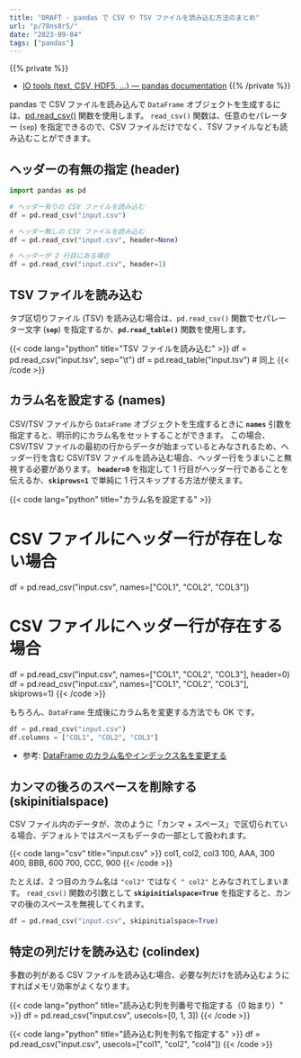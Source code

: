 ```yaml
---
title: "DRAFT - pandas で CSV や TSV ファイルを読み込む方法のまとめ"
url: "p/78ns8r5/"
date: "2023-09-04"
tags: ["pandas"]
---
```


{{% private %}}
- [IO tools (text, CSV, HDF5, …) — pandas documentation](https://pandas.pydata.org/docs/user_guide/io.html)
{{% /private %}}

pandas で CSV ファイルを読み込んで `DataFrame` オブジェクトを生成するには、[pd.read_csv()](https://pandas.pydata.org/docs/reference/api/pandas.read_csv.html) 関数を使用します。
`read_csv()` 関数は、任意のセパレーター (`sep`) を指定できるので、CSV ファイルだけでなく、TSV ファイルなども読み込むことができます。


ヘッダーの有無の指定 (header)
----

```python
import pandas as pd

# ヘッダー有りの CSV ファイルを読み込む
df = pd.read_csv("input.csv")

# ヘッダー無しの CSV ファイルを読み込む
df = pd.read_csv("input.csv", header=None)

# ヘッダーが 2 行目にある場合
df = pd.read_csv("input.csv", header=1)
```


TSV ファイルを読み込む
----

タブ区切りファイル (TSV) を読み込む場合は、`pd.read_csv()` 関数でセパレーター文字 (__`sep`__) を指定するか、__`pd.read_table()`__ 関数を使用します。

{{< code lang="python" title="TSV ファイルを読み込む" >}}
df = pd.read_csv("input.tsv", sep="\t")
df = pd.read_table("input.tsv")  # 同上
{{< /code >}}


カラム名を設定する (names)
----

CSV/TSV ファイルから `DataFrame` オブジェクトを生成するときに __`names`__ 引数を指定すると、明示的にカラム名をセットすることができます。
この場合、CSV/TSV ファイルの最初の行からデータが始まっているとみなされるため、ヘッダー行を含む CSV/TSV ファイルを読み込む場合、ヘッダー行をうまいこと無視する必要があります。
__`header=0`__ を指定して 1 行目がヘッダー行であることを伝えるか、__`skiprows=1`__ で単純に 1 行スキップする方法が使えます。

{{< code lang="python" title="カラム名を設定する" >}}
# CSV ファイルにヘッダー行が存在しない場合
df = pd.read_csv("input.csv", names=["COL1", "COL2", "COL3"])

# CSV ファイルにヘッダー行が存在する場合
df = pd.read_csv("input.csv", names=["COL1", "COL2", "COL3"], header=0)
df = pd.read_csv("input.csv", names=["COL1", "COL2", "COL3"], skiprows=1)
{{< /code >}}

もちろん、`DataFrame` 生成後にカラム名を変更する方法でも OK です。

```python
df = pd.read_csv("input.csv")
df.columns = ["COL1", "COL2", "COL3"]
```

- 参考: [DataFrame のカラム名やインデックス名を変更する](/p/3g687f5/)


カンマの後ろのスペースを削除する (skipinitialspace)
----

CSV ファイル内のデータが、次のように「カンマ + スペース」で区切られている場合、デフォルトではスペースもデータの一部として扱われます。

{{< code lang="csv" title="input.csv" >}}
col1, col2, col3
100, AAA, 300
400, BBB, 600
700, CCC, 900
{{< /code >}}

たとえば、2 つ目のカラム名は `"col2"` ではなく `" col2"` とみなされてしまいます。
`read_csv()` 関数の引数として __`skipinitialspace=True`__ を指定すると、カンマの後のスペースを無視してくれます。

```python
df = pd.read_csv("input.csv", skipinitialspace=True)
```


特定の列だけを読み込む (colindex)
----

多数の列がある CSV ファイルを読み込む場合、必要な列だけを読み込むようにすればメモリ効率がよくなります。

{{< code lang="python" title="読み込む列を列番号で指定する（0 始まり）" >}}
df = pd.read_csv("input.csv", usecols=[0, 1, 3])
{{< /code >}}

{{< code lang="python" title="読み込む列を列名で指定する" >}}
df = pd.read_csv("input.csv", usecols=["col1", "col2", "col4"])
{{< /code >}}

